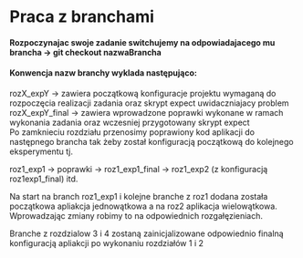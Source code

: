 # Praca z branchami

 #### Rozpoczynajac swoje zadanie switchujemy na odpowiadajacego mu brancha -> git checkout nazwaBrancha
 #### Konwencja nazw branchy wyklada następująco:
rozX_expY -> zawiera początkową konfiguracje projektu wymaganą do rozpoczęcia realizacji zadania oraz skrypt expect uwidaczniajacy problem  
rozX_expY_final -> zawiera wprowadzone poprawki wykonane w ramach wykonania zadania oraz wczesniej przygotowany skrypt expect  
Po zamknieciu rozdziału przenosimy poprawiony kod aplikacji do następnego brancha tak żeby został konfiguracją początkową do kolejnego eksperymentu tj.

roz1_exp1 -> poprawki ->  roz1_exp1_final -> roz1_exp2 (z konfiguracją roz1exp1_final) itd.


Na start na branch roz1_exp1 i kolejne branche z roz1 dodana została początkowa apliakcja jednowątkowa a na roz2 aplikacja wielowątkowa.
Wprowadzając zmiany robimy to na odpowiednich rozgałęzieniach.


Branche z rozdzialow 3 i 4 zostaną zainicjalizowane odpowiednio finalną konfiguracją apliakcji po wykonaniu rozdziałów 1 i 2

